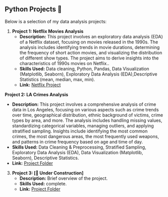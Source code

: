 ## Python Projects 🐍

Below is a selection of my data analysis projects:

1. **Project 1: Netflix Movies Analysis**
   - **Description:** This project involves an exploratory data analysis (EDA) of a Netflix dataset, focusing on movies released in the 1990s. The analysis includes identifying trends in movie durations, determining the frequency of short action movies, and visualizing the distribution of different show types. The project aims to derive insights into the characteristics of 1990s movies on Netflix..
   - **Skills Used:** Data cleaning, Python, Pandas, Data Visualization (Matplotlib, Seaborn), Exploratory Data Analysis (EDA),Descriptive Statistics (mean, median, max, min).
   - **Link:** [Netflix Project](./project1)

**Project 2: LA Crimes Analysis**
   - **Description:** This project involves a comprehensive analysis of crime data in Los Angeles, focusing on various aspects such as crime trends over time, geographical distribution, ethnic background of victims, crime types by area, and more. The analysis includes handling missing values, standardizing categorical variables, managing outliers, and applying stratified sampling. Insights include identifying the most common crimes, the most dangerous areas, the most frequently used weapons, and patterns in crime frequency based on age and time of day.
   - **Skills Used:** Data Cleaning & Preprocessing, Stratified Sampling, Exploratory Data Analysis (EDA), Data Visualization (Matplotlib, Seaborn), Descriptive Statistics.
   - **Link:** [Project Folder](./project2)


3. **Project 3: [🚧 Under Construction]**
   - **Description:** Brief overview of the project.
   - **Skills Used:** complete.
   - **Link:** [Project Folder](./project3)
